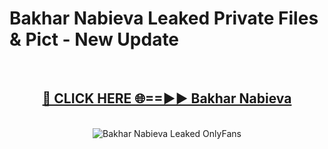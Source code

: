 # Bakhar Nabieva Leaked Private Files & Pict - New Update
<br>
<div align="center">
<h2><a href="https://mediafilles.blogspot.com/?title=Bakhar_Nabieva" rel="nofollow">🔴 CLICK HERE 🌐==►► Bakhar Nabieva</a></h2>
<br>
<a href="https://mediafilles.blogspot.com/?title=Bakhar_Nabieva" rel="nofollow" data-target="animated-image.originalLink"><img src="https://i.ibb.co.com/WyWwxjT/player-gif2.gif" alt="Bakhar Nabieva Leaked OnlyFans" style="max-width: 100%; display: inline-block;" data-target="animated-image.originalImage"></a>
</div>
<br>